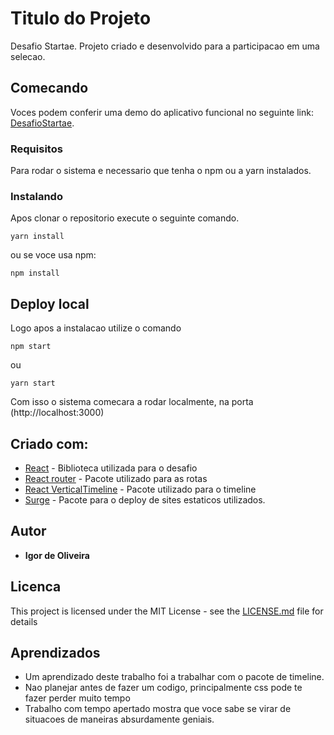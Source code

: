 # Titulo do Projeto

Desafio Startae. Projeto criado e desenvolvido para a participacao em uma selecao.

## Comecando

Voces podem conferir uma demo do aplicativo funcional no seguinte link: [DesafioStartae](http://desafio-startae.surge.sh/).

### Requisitos

Para rodar o sistema e necessario que tenha o npm ou a yarn instalados.

### Instalando

Apos clonar o repositorio execute o seguinte comando.

```
yarn install
```

ou se voce usa npm:

```
npm install
```

## Deploy local

Logo apos a instalacao utilize o comando

```
npm start
```

ou

```
yarn start
```

Com isso o sistema comecara a rodar localmente, na porta (http://localhost:3000)

## Criado com:

- [React](https://reactjs.org/) - Biblioteca utilizada para o desafio
- [React router](https://www.npmjs.com/package/react-router-dom) - Pacote utilizado para as rotas
- [React VerticalTimeline](https://www.npmjs.com/package/react-vertical-timeline-component) - Pacote utilizado para o timeline
- [Surge](https://surge.sh/) - Pacote para o deploy de sites estaticos utilizados.

## Autor

- **Igor de Oliveira**

## Licenca

This project is licensed under the MIT License - see the [LICENSE.md](LICENSE.md) file for details

## Aprendizados

- Um aprendizado deste trabalho foi a trabalhar com o pacote de timeline.
- Nao planejar antes de fazer um codigo, principalmente css pode te fazer perder muito tempo
- Trabalho com tempo apertado mostra que voce sabe se virar de situacoes de maneiras absurdamente geniais.
